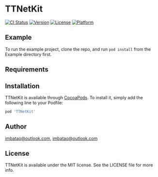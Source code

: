 # TTNetKit

[![CI Status](https://img.shields.io/travis/imbatao@outlook.com/TTNetKit.svg?style=flat)](https://travis-ci.org/imbatao@outlook.com/TTNetKit)
[![Version](https://img.shields.io/cocoapods/v/TTNetKit.svg?style=flat)](https://cocoapods.org/pods/TTNetKit)
[![License](https://img.shields.io/cocoapods/l/TTNetKit.svg?style=flat)](https://cocoapods.org/pods/TTNetKit)
[![Platform](https://img.shields.io/cocoapods/p/TTNetKit.svg?style=flat)](https://cocoapods.org/pods/TTNetKit)

## Example

To run the example project, clone the repo, and run `pod install` from the Example directory first.

## Requirements

## Installation

TTNetKit is available through [CocoaPods](https://cocoapods.org). To install
it, simply add the following line to your Podfile:

```ruby
pod 'TTNetKit'
```

## Author

imbatao@outlook.com, imbatao@outlook.com

## License

TTNetKit is available under the MIT license. See the LICENSE file for more info.
